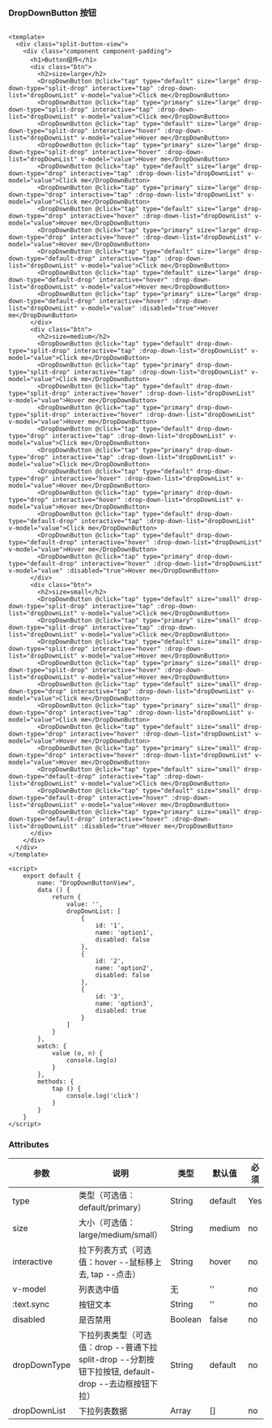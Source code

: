 ### DropDownButton 按钮

<template>
  <div class="split-button-view">
    <div class="component component-padding">
      <h1>Button组件</h1>
      <div class="btn">
        <h2>size=large</h2>
        <DropDownButton @click="tap" type="default" size="large" drop-down-type="split-drop" interactive="tap" :drop-down-list="dropDownList" v-model="value">Click me</DropDownButton>
        <DropDownButton @click="tap" type="primary" size="large" drop-down-type="split-drop" interactive="tap" :drop-down-list="dropDownList" v-model="value">Click me</DropDownButton>
        <DropDownButton @click="tap" type="default" size="large" drop-down-type="split-drop" interactive="hover" :drop-down-list="dropDownList" v-model="value">Hover me</DropDownButton>
        <DropDownButton @click="tap" type="primary" size="large" drop-down-type="split-drop" interactive="hover" :drop-down-list="dropDownList" v-model="value">Hover me</DropDownButton>
        <DropDownButton @click="tap" type="default" size="large" drop-down-type="drop" interactive="tap" :drop-down-list="dropDownList" v-model="value">Click me</DropDownButton>
        <DropDownButton @click="tap" type="primary" size="large" drop-down-type="drop" interactive="tap" :drop-down-list="dropDownList" v-model="value">Click me</DropDownButton>
        <DropDownButton @click="tap" type="default" size="large" drop-down-type="drop" interactive="hover" :drop-down-list="dropDownList" v-model="value">Hover me</DropDownButton>
        <DropDownButton @click="tap" type="primary" size="large" drop-down-type="drop" interactive="hover" :drop-down-list="dropDownList" v-model="value">Hover me</DropDownButton>
        <DropDownButton @click="tap" type="default" size="large" drop-down-type="default-drop" interactive="tap" :drop-down-list="dropDownList" v-model="value">Click me</DropDownButton>
        <DropDownButton @click="tap" type="default" size="large" drop-down-type="default-drop" interactive="hover" :drop-down-list="dropDownList" v-model="value">Hover me</DropDownButton>
        <DropDownButton @click="tap" type="primary" size="large" drop-down-type="default-drop" interactive="hover" :drop-down-list="dropDownList" v-model="value" :disabled="true">Hover me</DropDownButton>
      </div>
      <div class="btn">
        <h2>size=medium</h2>
        <DropDownButton @click="tap" type="default" drop-down-type="split-drop" interactive="tap" :drop-down-list="dropDownList" v-model="value">Click me</DropDownButton>
        <DropDownButton @click="tap" type="primary" drop-down-type="split-drop" interactive="tap" :drop-down-list="dropDownList" v-model="value">Click me</DropDownButton>
        <DropDownButton @click="tap" type="default" drop-down-type="split-drop" interactive="hover" :drop-down-list="dropDownList" v-model="value">Hover me</DropDownButton>
        <DropDownButton @click="tap" type="primary" drop-down-type="split-drop" interactive="hover" :drop-down-list="dropDownList" v-model="value">Hover me</DropDownButton>
        <DropDownButton @click="tap" type="default" drop-down-type="drop" interactive="tap" :drop-down-list="dropDownList" v-model="value">Click me</DropDownButton>
        <DropDownButton @click="tap" type="primary" drop-down-type="drop" interactive="tap" :drop-down-list="dropDownList" v-model="value">Click me</DropDownButton>
        <DropDownButton @click="tap" type="default" drop-down-type="drop" interactive="hover" :drop-down-list="dropDownList" v-model="value">Hover me</DropDownButton>
        <DropDownButton @click="tap" type="primary" drop-down-type="drop" interactive="hover" :drop-down-list="dropDownList" v-model="value">Hover me</DropDownButton>
        <DropDownButton @click="tap" type="default" drop-down-type="default-drop" interactive="tap" :drop-down-list="dropDownList" v-model="value">Click me</DropDownButton>
        <DropDownButton @click="tap" type="default" drop-down-type="default-drop" interactive="hover" :drop-down-list="dropDownList" v-model="value">Hover me</DropDownButton>
        <DropDownButton @click="tap" type="primary" drop-down-type="default-drop" interactive="hover" :drop-down-list="dropDownList" v-model="value" :disabled="true">Hover me</DropDownButton>
      </div>
      <div class="btn">
        <h2>size=small</h2>
        <DropDownButton @click="tap" type="default" size="small" drop-down-type="split-drop" interactive="tap" :drop-down-list="dropDownList" v-model="value">Click me</DropDownButton>
        <DropDownButton @click="tap" type="primary" size="small" drop-down-type="split-drop" interactive="tap" :drop-down-list="dropDownList" v-model="value">Click me</DropDownButton>
        <DropDownButton @click="tap" type="default" size="small" drop-down-type="split-drop" interactive="hover" :drop-down-list="dropDownList" v-model="value">Hover me</DropDownButton>
        <DropDownButton @click="tap" type="primary" size="small" drop-down-type="split-drop" interactive="hover" :drop-down-list="dropDownList" v-model="value">Hover me</DropDownButton>
        <DropDownButton @click="tap" type="default" size="small" drop-down-type="drop" interactive="tap" :drop-down-list="dropDownList" v-model="value">Click me</DropDownButton>
        <DropDownButton @click="tap" type="primary" size="small" drop-down-type="drop" interactive="tap" :drop-down-list="dropDownList" v-model="value">Click me</DropDownButton>
        <DropDownButton @click="tap" type="default" size="small" drop-down-type="drop" interactive="hover" :drop-down-list="dropDownList" v-model="value">Hover me</DropDownButton>
        <DropDownButton @click="tap" type="primary" size="small" drop-down-type="drop" interactive="hover" :drop-down-list="dropDownList" v-model="value">Hover me</DropDownButton>
        <DropDownButton @click="tap" type="default" size="small" drop-down-type="default-drop" interactive="tap" :drop-down-list="dropDownList" v-model="value">Click me</DropDownButton>
        <DropDownButton @click="tap" type="default" size="small" drop-down-type="default-drop" interactive="hover" :drop-down-list="dropDownList" v-model="value">Hover me</DropDownButton>
        <DropDownButton @click="tap" type="primary" size="small" drop-down-type="default-drop" interactive="hover" :drop-down-list="dropDownList" :disabled="true">Hover me</DropDownButton>
      </div>
    </div>
  </div>
</template>

<script>
    export default {
        name: "DropDownButtonView",
        data () {
            return {
                value: '',
                dropDownList: [
                    {
                        id: '1',
                        name: 'option1',
                        disabled: false
                    },
                    {
                        id: '2',
                        name: 'option2',
                        disabled: false
                    },
                    {
                        id: '3',
                        name: 'option3',
                        disabled: true
                    }
                ]
            }
        },
        watch: {
            value (o, n) {
                console.log(o)
            }
        },
        methods: {
            tap () {
                console.log('click')
            }
        }
    }
</script>

```vue

<template>
  <div class="split-button-view">
    <div class="component component-padding">
      <h1>Button组件</h1>
      <div class="btn">
        <h2>size=large</h2>
        <DropDownButton @click="tap" type="default" size="large" drop-down-type="split-drop" interactive="tap" :drop-down-list="dropDownList" v-model="value">Click me</DropDownButton>
        <DropDownButton @click="tap" type="primary" size="large" drop-down-type="split-drop" interactive="tap" :drop-down-list="dropDownList" v-model="value">Click me</DropDownButton>
        <DropDownButton @click="tap" type="default" size="large" drop-down-type="split-drop" interactive="hover" :drop-down-list="dropDownList" v-model="value">Hover me</DropDownButton>
        <DropDownButton @click="tap" type="primary" size="large" drop-down-type="split-drop" interactive="hover" :drop-down-list="dropDownList" v-model="value">Hover me</DropDownButton>
        <DropDownButton @click="tap" type="default" size="large" drop-down-type="drop" interactive="tap" :drop-down-list="dropDownList" v-model="value">Click me</DropDownButton>
        <DropDownButton @click="tap" type="primary" size="large" drop-down-type="drop" interactive="tap" :drop-down-list="dropDownList" v-model="value">Click me</DropDownButton>
        <DropDownButton @click="tap" type="default" size="large" drop-down-type="drop" interactive="hover" :drop-down-list="dropDownList" v-model="value">Hover me</DropDownButton>
        <DropDownButton @click="tap" type="primary" size="large" drop-down-type="drop" interactive="hover" :drop-down-list="dropDownList" v-model="value">Hover me</DropDownButton>
        <DropDownButton @click="tap" type="default" size="large" drop-down-type="default-drop" interactive="tap" :drop-down-list="dropDownList" v-model="value">Click me</DropDownButton>
        <DropDownButton @click="tap" type="default" size="large" drop-down-type="default-drop" interactive="hover" :drop-down-list="dropDownList" v-model="value">Hover me</DropDownButton>
        <DropDownButton @click="tap" type="primary" size="large" drop-down-type="default-drop" interactive="hover" :drop-down-list="dropDownList" v-model="value" :disabled="true">Hover me</DropDownButton>
      </div>
      <div class="btn">
        <h2>size=medium</h2>
        <DropDownButton @click="tap" type="default" drop-down-type="split-drop" interactive="tap" :drop-down-list="dropDownList" v-model="value">Click me</DropDownButton>
        <DropDownButton @click="tap" type="primary" drop-down-type="split-drop" interactive="tap" :drop-down-list="dropDownList" v-model="value">Click me</DropDownButton>
        <DropDownButton @click="tap" type="default" drop-down-type="split-drop" interactive="hover" :drop-down-list="dropDownList" v-model="value">Hover me</DropDownButton>
        <DropDownButton @click="tap" type="primary" drop-down-type="split-drop" interactive="hover" :drop-down-list="dropDownList" v-model="value">Hover me</DropDownButton>
        <DropDownButton @click="tap" type="default" drop-down-type="drop" interactive="tap" :drop-down-list="dropDownList" v-model="value">Click me</DropDownButton>
        <DropDownButton @click="tap" type="primary" drop-down-type="drop" interactive="tap" :drop-down-list="dropDownList" v-model="value">Click me</DropDownButton>
        <DropDownButton @click="tap" type="default" drop-down-type="drop" interactive="hover" :drop-down-list="dropDownList" v-model="value">Hover me</DropDownButton>
        <DropDownButton @click="tap" type="primary" drop-down-type="drop" interactive="hover" :drop-down-list="dropDownList" v-model="value">Hover me</DropDownButton>
        <DropDownButton @click="tap" type="default" drop-down-type="default-drop" interactive="tap" :drop-down-list="dropDownList" v-model="value">Click me</DropDownButton>
        <DropDownButton @click="tap" type="default" drop-down-type="default-drop" interactive="hover" :drop-down-list="dropDownList" v-model="value">Hover me</DropDownButton>
        <DropDownButton @click="tap" type="primary" drop-down-type="default-drop" interactive="hover" :drop-down-list="dropDownList" v-model="value" :disabled="true">Hover me</DropDownButton>
      </div>
      <div class="btn">
        <h2>size=small</h2>
        <DropDownButton @click="tap" type="default" size="small" drop-down-type="split-drop" interactive="tap" :drop-down-list="dropDownList" v-model="value">Click me</DropDownButton>
        <DropDownButton @click="tap" type="primary" size="small" drop-down-type="split-drop" interactive="tap" :drop-down-list="dropDownList" v-model="value">Click me</DropDownButton>
        <DropDownButton @click="tap" type="default" size="small" drop-down-type="split-drop" interactive="hover" :drop-down-list="dropDownList" v-model="value">Hover me</DropDownButton>
        <DropDownButton @click="tap" type="primary" size="small" drop-down-type="split-drop" interactive="hover" :drop-down-list="dropDownList" v-model="value">Hover me</DropDownButton>
        <DropDownButton @click="tap" type="default" size="small" drop-down-type="drop" interactive="tap" :drop-down-list="dropDownList" v-model="value">Click me</DropDownButton>
        <DropDownButton @click="tap" type="primary" size="small" drop-down-type="drop" interactive="tap" :drop-down-list="dropDownList" v-model="value">Click me</DropDownButton>
        <DropDownButton @click="tap" type="default" size="small" drop-down-type="drop" interactive="hover" :drop-down-list="dropDownList" v-model="value">Hover me</DropDownButton>
        <DropDownButton @click="tap" type="primary" size="small" drop-down-type="drop" interactive="hover" :drop-down-list="dropDownList" v-model="value">Hover me</DropDownButton>
        <DropDownButton @click="tap" type="default" size="small" drop-down-type="default-drop" interactive="tap" :drop-down-list="dropDownList" v-model="value">Click me</DropDownButton>
        <DropDownButton @click="tap" type="default" size="small" drop-down-type="default-drop" interactive="hover" :drop-down-list="dropDownList" v-model="value">Hover me</DropDownButton>
        <DropDownButton @click="tap" type="primary" size="small" drop-down-type="default-drop" interactive="hover" :drop-down-list="dropDownList" :disabled="true">Hover me</DropDownButton>
      </div>
    </div>
  </div>
</template>

<script>
    export default {
        name: "DropDownButtonView",
        data () {
            return {
                value: '',
                dropDownList: [
                    {
                        id: '1',
                        name: 'option1',
                        disabled: false
                    },
                    {
                        id: '2',
                        name: 'option2',
                        disabled: false
                    },
                    {
                        id: '3',
                        name: 'option3',
                        disabled: true
                    }
                ]
            }
        },
        watch: {
            value (o, n) {
                console.log(o)
            }
        },
        methods: {
            tap () {
                console.log('click')
            }
        }
    }
</script>

```

### Attributes

| 参数     | 说明  | 类型    | 默认值  | 必须    |
| ------- | ---- | ------ | ------- | ------ |
| type    | 类型（可选值：default/primary） | String | default | Yes     |
| size   | 大小（可选值：large/medium/small） | String | medium | no     |
| interactive   | 拉下列表方式（可选值：hover --鼠标移上去, tap --点击） | String | hover | no     |
| v-model   | 列表选中值 | 无 | '' | no   |
| :text.sync   | 按钮文本 | String | '' | no   |
| disabled   | 是否禁用 | Boolean | false | no   |
| dropDownType   | 下拉列表类型（可选值：drop --普通下拉 split-drop --分割按钮下拉按钮, default-drop --去边框按钮下拉） | String | default | no   |
| dropDownList   | 下拉列表数据 | Array | [] | no   |
